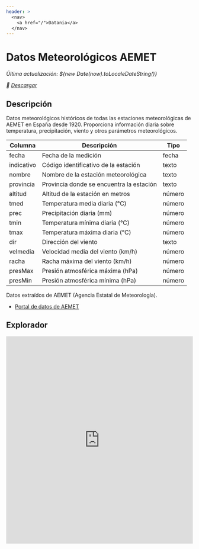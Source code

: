 ```yaml
---
header: >
  <nav>
    <a href="/">Datania</a>
  </nav>
---
```

# Datos Meteorológicos AEMET

<div class="grid grid-cols-4">
<div class="card">

_Última actualización:  ${new Date(now).toLocaleDateString()}_

</div>
<div class="card">

_💾 [Descargar](https://huggingface.co/datasets/datania/datos_meteorologicos_estaciones_aemet)_

</div>
</div>

## Descripción

Datos meteorológicos históricos de todas las estaciones meteorológicas de AEMET en España desde 1920.
Proporciona información diaria sobre temperatura, precipitación, viento y otros parámetros meteorológicos.

| Columna    | Descripción                              | Tipo   |
| ---------- | ---------------------------------------- | ------ |
| fecha      | Fecha de la medición                     | fecha  |
| indicativo | Código identificativo de la estación     | texto  |
| nombre     | Nombre de la estación meteorológica      | texto  |
| provincia  | Provincia donde se encuentra la estación | texto  |
| altitud    | Altitud de la estación en metros         | número |
| tmed       | Temperatura media diaria (°C)            | número |
| prec       | Precipitación diaria (mm)                | número |
| tmin       | Temperatura mínima diaria (°C)           | número |
| tmax       | Temperatura máxima diaria (°C)           | número |
| dir        | Dirección del viento                     | texto  |
| velmedia   | Velocidad media del viento (km/h)        | número |
| racha      | Racha máxima del viento (km/h)           | número |
| presMax    | Presión atmosférica máxima (hPa)         | número |
| presMin    | Presión atmosférica mínima (hPa)         | número |

Datos extraídos de AEMET (Agencia Estatal de Meteorología).

- [Portal de datos de AEMET](https://opendata.aemet.es/)

## Explorador

<iframe
  src="https://huggingface.co/datasets/datania/datos_meteorologicos_estaciones_aemet/embed/viewer/default/train"
  frameborder="0"
  width="100%"
  height="560px"
></iframe>
